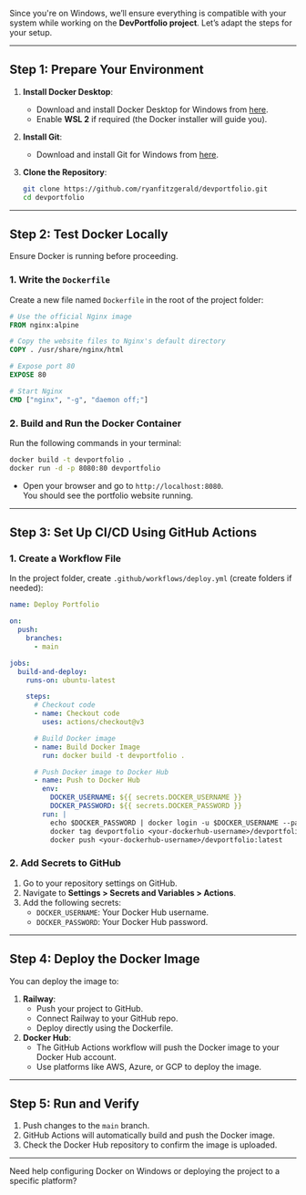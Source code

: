 Since you're on Windows, we’ll ensure everything is compatible with your system while working on the **DevPortfolio project**. Let’s adapt the steps for your setup.

---

## Step 1: **Prepare Your Environment**
1. **Install Docker Desktop**:
   - Download and install Docker Desktop for Windows from [here](https://www.docker.com/products/docker-desktop/).
   - Enable **WSL 2** if required (the Docker installer will guide you).

2. **Install Git**:
   - Download and install Git for Windows from [here](https://git-scm.com/downloads).

3. **Clone the Repository**:
   ```bash
   git clone https://github.com/ryanfitzgerald/devportfolio.git
   cd devportfolio
   ```

---

## Step 2: **Test Docker Locally**
Ensure Docker is running before proceeding.

### 1. **Write the `Dockerfile`**
Create a new file named `Dockerfile` in the root of the project folder:
```dockerfile
# Use the official Nginx image
FROM nginx:alpine

# Copy the website files to Nginx's default directory
COPY . /usr/share/nginx/html

# Expose port 80
EXPOSE 80

# Start Nginx
CMD ["nginx", "-g", "daemon off;"]
```

### 2. **Build and Run the Docker Container**
Run the following commands in your terminal:
```bash
docker build -t devportfolio .
docker run -d -p 8080:80 devportfolio
```

- Open your browser and go to `http://localhost:8080`.  
  You should see the portfolio website running.

---

## Step 3: **Set Up CI/CD Using GitHub Actions**

### 1. **Create a Workflow File**
In the project folder, create `.github/workflows/deploy.yml` (create folders if needed):
```yaml
name: Deploy Portfolio

on:
  push:
    branches:
      - main

jobs:
  build-and-deploy:
    runs-on: ubuntu-latest

    steps:
      # Checkout code
      - name: Checkout code
        uses: actions/checkout@v3

      # Build Docker image
      - name: Build Docker Image
        run: docker build -t devportfolio .

      # Push Docker image to Docker Hub
      - name: Push to Docker Hub
        env:
          DOCKER_USERNAME: ${{ secrets.DOCKER_USERNAME }}
          DOCKER_PASSWORD: ${{ secrets.DOCKER_PASSWORD }}
        run: |
          echo $DOCKER_PASSWORD | docker login -u $DOCKER_USERNAME --password-stdin
          docker tag devportfolio <your-dockerhub-username>/devportfolio:latest
          docker push <your-dockerhub-username>/devportfolio:latest
```

### 2. **Add Secrets to GitHub**
1. Go to your repository settings on GitHub.
2. Navigate to **Settings > Secrets and Variables > Actions**.
3. Add the following secrets:
   - `DOCKER_USERNAME`: Your Docker Hub username.
   - `DOCKER_PASSWORD`: Your Docker Hub password.

---

## Step 4: **Deploy the Docker Image**
You can deploy the image to:
1. **Railway**:
   - Push your project to GitHub.
   - Connect Railway to your GitHub repo.
   - Deploy directly using the Dockerfile.
2. **Docker Hub**:
   - The GitHub Actions workflow will push the Docker image to your Docker Hub account.
   - Use platforms like AWS, Azure, or GCP to deploy the image.

---

## Step 5: **Run and Verify**
1. Push changes to the `main` branch.
2. GitHub Actions will automatically build and push the Docker image.
3. Check the Docker Hub repository to confirm the image is uploaded.

---

Need help configuring Docker on Windows or deploying the project to a specific platform?